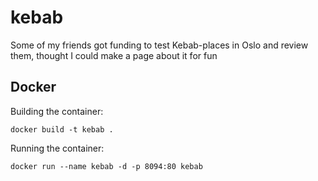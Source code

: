 # kebab
Some of my friends got funding to test Kebab-places in Oslo and review them, thought I could make a page about it for fun

## Docker

Building the container:

    docker build -t kebab .

Running the container:

    docker run --name kebab -d -p 8094:80 kebab
